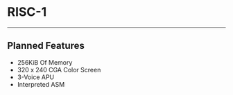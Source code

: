 # RISC-1
---
## Planned Features
- 256KiB Of Memory
- 320 x 240 CGA Color Screen
- 3-Voice APU
- Interpreted ASM
